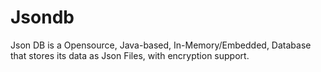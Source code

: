 # Jsondb
Json DB is a Opensource, Java-based, In-Memory/Embedded, Database that stores its data as Json Files, with encryption support.
